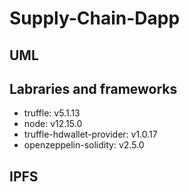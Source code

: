 # Supply-Chain-Dapp  



## UML  



## Labraries and frameworks

- truffle: v5.1.13
- node: v12.15.0
- truffle-hdwallet-provider: v1.0.17
- openzeppelin-solidity: v2.5.0

## IPFS  

